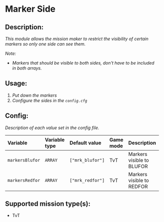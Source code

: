 # Marker Side
## Description:
_This module allows the mission maker to restrict the visibility of certain markers so only one side can see them._

_Note:_
 - _Markers that should be visible to both sides, don't have to be included in both arrays._

## Usage:
1. _Put down the markers_
2. _Configure the sides in the `config.cfg`_

## Config:
_Description of each value set in the config file._

| Variable        | Variable type | Default value    | Game mode | Description               |
|:--------------- |:------------- |:---------------- |:--------- |:------------------------- |
| `markersBlufor` | `ARRAY`       | `["mrk_blufor"]` | TvT       | Markers visible to BLUFOR |
| `markersRedfor` | `ARRAY`       | `["mrk_redfor"]` | TvT       | Markers visible to REDFOR |

## Supported mission type(s):
 - TvT
